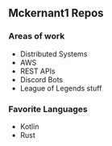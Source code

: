 ## Mckernant1 Repos

### Areas of work
- Distributed Systems
- AWS
- REST APIs
- Discord Bots
- League of Legends stuff


### Favorite Languages
- Kotlin
- Rust

